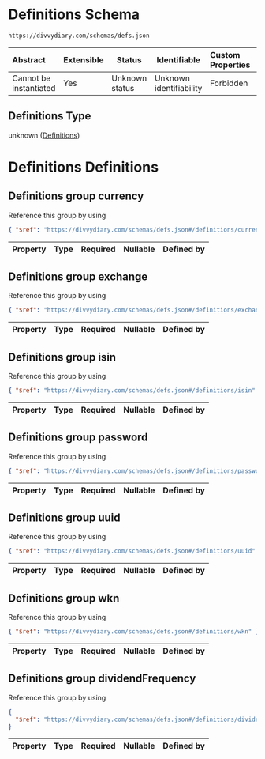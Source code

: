 # Definitions Schema

```txt
https://divvydiary.com/schemas/defs.json
```

| Abstract               | Extensible | Status         | Identifiable            | Custom Properties | Additional Properties | Access Restrictions | Defined In                                                   |
| :--------------------- | ---------- | -------------- | ----------------------- | :---------------- | --------------------- | ------------------- | ------------------------------------------------------------ |
| Cannot be instantiated | Yes        | Unknown status | Unknown identifiability | Forbidden         | Allowed               | none                | [defs.json](../src/schemas/defs.json "open original schema") |

## Definitions Type

unknown ([Definitions](defs.md))

# Definitions Definitions

## Definitions group currency

Reference this group by using

```json
{ "$ref": "https://divvydiary.com/schemas/defs.json#/definitions/currency" }
```

| Property | Type | Required | Nullable | Defined by |
| :------- | ---- | -------- | -------- | :--------- |

## Definitions group exchange

Reference this group by using

```json
{ "$ref": "https://divvydiary.com/schemas/defs.json#/definitions/exchange" }
```

| Property | Type | Required | Nullable | Defined by |
| :------- | ---- | -------- | -------- | :--------- |

## Definitions group isin

Reference this group by using

```json
{ "$ref": "https://divvydiary.com/schemas/defs.json#/definitions/isin" }
```

| Property | Type | Required | Nullable | Defined by |
| :------- | ---- | -------- | -------- | :--------- |

## Definitions group password

Reference this group by using

```json
{ "$ref": "https://divvydiary.com/schemas/defs.json#/definitions/password" }
```

| Property | Type | Required | Nullable | Defined by |
| :------- | ---- | -------- | -------- | :--------- |

## Definitions group uuid

Reference this group by using

```json
{ "$ref": "https://divvydiary.com/schemas/defs.json#/definitions/uuid" }
```

| Property | Type | Required | Nullable | Defined by |
| :------- | ---- | -------- | -------- | :--------- |

## Definitions group wkn

Reference this group by using

```json
{ "$ref": "https://divvydiary.com/schemas/defs.json#/definitions/wkn" }
```

| Property | Type | Required | Nullable | Defined by |
| :------- | ---- | -------- | -------- | :--------- |

## Definitions group dividendFrequency

Reference this group by using

```json
{
  "$ref": "https://divvydiary.com/schemas/defs.json#/definitions/dividendFrequency"
}
```

| Property | Type | Required | Nullable | Defined by |
| :------- | ---- | -------- | -------- | :--------- |
